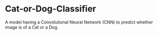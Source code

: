 # Cat-or-Dog-Classifier
A model having a Convolutional Neural Network (CNN)  to predict whether image is of a Cat or a Dog.
